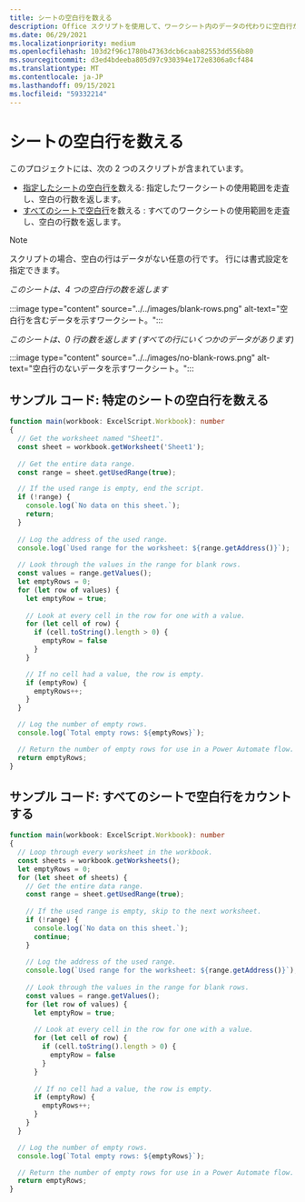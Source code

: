 ```yaml
---
title: シートの空白行を数える
description: Office スクリプトを使用して、ワークシート内のデータの代わりに空白行が含まれていますを検出し、空白の行数をレポートして、Power Automate フローで使用する方法について説明します。
ms.date: 06/29/2021
ms.localizationpriority: medium
ms.openlocfilehash: 103d2f96c1780b47363dcb6caab82553dd556b80
ms.sourcegitcommit: d3ed4bdeeba805d97c930394e172e8306a0cf484
ms.translationtype: MT
ms.contentlocale: ja-JP
ms.lasthandoff: 09/15/2021
ms.locfileid: "59332214"
---
```

# <a name="count-blank-rows-on-sheets"></a>シートの空白行を数える

このプロジェクトには、次の 2 つのスクリプトが含まれています。

* [指定したシートの空白行を](#sample-code-count-blank-rows-on-a-given-sheet)数える: 指定したワークシートの使用範囲を走査し、空白の行数を返します。
* [すべてのシートで空白行](#sample-code-count-blank-rows-on-all-sheets)を数える : すべてのワークシートの使用範囲を走査し、空白の行数を返します。

> [!NOTE]
> スクリプトの場合、空白の行はデータがない任意の行です。 行には書式設定を指定できます。

_このシートは、4 つの空白行の数を返します_

:::image type="content" source="../../images/blank-rows.png" alt-text="空白行を含むデータを示すワークシート。":::

_このシートは、0 行の数を返します (すべての行にいくつかのデータがあります)_

:::image type="content" source="../../images/no-blank-rows.png" alt-text="空白行のないデータを示すワークシート。":::

## <a name="sample-code-count-blank-rows-on-a-given-sheet"></a>サンプル コード: 特定のシートの空白行を数える

```TypeScript
function main(workbook: ExcelScript.Workbook): number
{
  // Get the worksheet named "Sheet1".
  const sheet = workbook.getWorksheet('Sheet1'); 
  
  // Get the entire data range.
  const range = sheet.getUsedRange(true);

  // If the used range is empty, end the script.
  if (!range) {
    console.log(`No data on this sheet.`);
    return;
  }
  
  // Log the address of the used range.
  console.log(`Used range for the worksheet: ${range.getAddress()}`);
    
  // Look through the values in the range for blank rows.
  const values = range.getValues();
  let emptyRows = 0;
  for (let row of values) {
    let emptyRow = true;
    
    // Look at every cell in the row for one with a value.
    for (let cell of row) {
      if (cell.toString().length > 0) {
        emptyRow = false
      }
    }

    // If no cell had a value, the row is empty.
    if (emptyRow) {
      emptyRows++;
    }
  }

  // Log the number of empty rows.
  console.log(`Total empty rows: ${emptyRows}`);

  // Return the number of empty rows for use in a Power Automate flow.
  return emptyRows;
}
```

## <a name="sample-code-count-blank-rows-on-all-sheets"></a>サンプル コード: すべてのシートで空白行をカウントする

```TypeScript
function main(workbook: ExcelScript.Workbook): number
{
  // Loop through every worksheet in the workbook.
  const sheets = workbook.getWorksheets();
  let emptyRows = 0;
  for (let sheet of sheets) {     
    // Get the entire data range.
    const range = sheet.getUsedRange(true);
  
    // If the used range is empty, skip to the next worksheet.
    if (!range) {
      console.log(`No data on this sheet.`);
      continue;
    }
    
    // Log the address of the used range.
    console.log(`Used range for the worksheet: ${range.getAddress()}`);
      
    // Look through the values in the range for blank rows.
    const values = range.getValues();
    for (let row of values) {
      let emptyRow = true;
      
      // Look at every cell in the row for one with a value.
      for (let cell of row) {
        if (cell.toString().length > 0) {
          emptyRow = false
        }
      }
  
      // If no cell had a value, the row is empty.
      if (emptyRow) {
        emptyRows++;
      }
    }
  }

  // Log the number of empty rows.
  console.log(`Total empty rows: ${emptyRows}`);

  // Return the number of empty rows for use in a Power Automate flow.
  return emptyRows;
}
```
